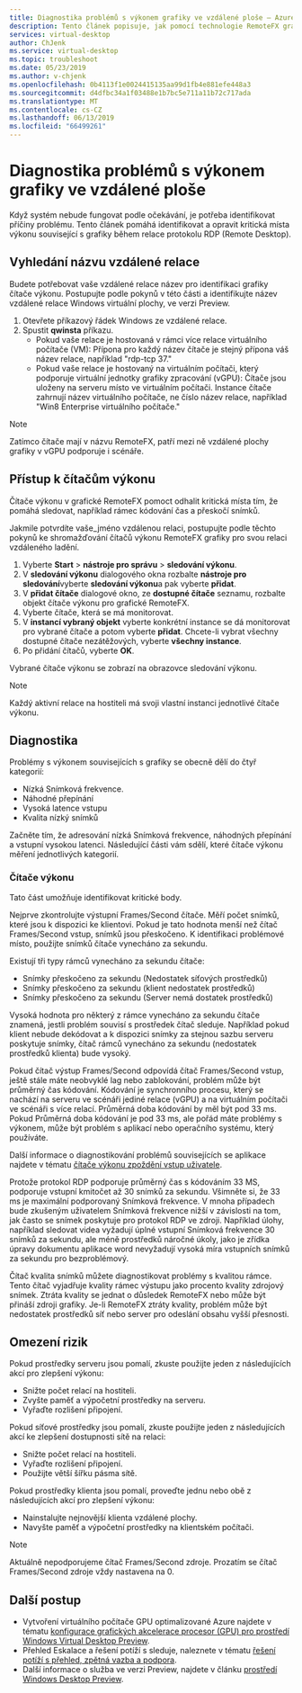 ```yaml
---
title: Diagnostika problémů s výkonem grafiky ve vzdálené ploše – Azure
description: Tento článek popisuje, jak pomocí technologie RemoteFX grafiky čítačů v relací vzdálené plochy protokolu můžete diagnostikovat problémy s výkonem s grafikou v virtuální plochy Windows.
services: virtual-desktop
author: ChJenk
ms.service: virtual-desktop
ms.topic: troubleshoot
ms.date: 05/23/2019
ms.author: v-chjenk
ms.openlocfilehash: 0b4113f1e0024415135aa99d1fb4e881efe448a3
ms.sourcegitcommit: d4dfbc34a1f03488e1b7bc5e711a11b72c717ada
ms.translationtype: MT
ms.contentlocale: cs-CZ
ms.lasthandoff: 06/13/2019
ms.locfileid: "66499261"
---
```

# <a name="diagnose-graphics-performance-issues-in-remote-desktop"></a>Diagnostika problémů s výkonem grafiky ve vzdálené ploše

Když systém nebude fungovat podle očekávání, je potřeba identifikovat příčiny problému. Tento článek pomáhá identifikovat a opravit kritická místa výkonu související s grafiky během relace protokolu RDP (Remote Desktop).

## <a name="find-your-remote-session-name"></a>Vyhledání názvu vzdálené relace

Budete potřebovat vaše vzdálené relace název pro identifikaci grafiky čítače výkonu. Postupujte podle pokynů v této části a identifikujte název vzdálené relace Windows virtuální plochy, ve verzi Preview.

1. Otevřete příkazový řádek Windows ze vzdálené relace.
2. Spustit **qwinsta** příkazu.
    - Pokud vaše relace je hostovaná v rámci více relace virtuálního počítače (VM): Přípona pro každý název čítače je stejný přípona váš název relace, například "rdp-tcp 37."
    - Pokud vaše relace je hostovaný na virtuálním počítači, který podporuje virtuální jednotky grafiky zpracování (vGPU): Čítače jsou uloženy na serveru místo ve virtuálním počítači. Instance čítače zahrnují název virtuálního počítače, ne číslo název relace, například "Win8 Enterprise virtuálního počítače."

>[!NOTE]
> Zatímco čítače mají v názvu RemoteFX, patří mezi ně vzdálené plochy grafiky v vGPU podporuje i scénáře.

## <a name="access-performance-counters"></a>Přístup k čítačům výkonu

Čítače výkonu v grafické RemoteFX pomoct odhalit kritická místa tím, že pomáhá sledovat, například rámec kódování čas a přeskočí snímků.

Jakmile potvrdíte vaše_jméno vzdálenou relaci, postupujte podle těchto pokynů ke shromažďování čítačů výkonu RemoteFX grafiky pro svou relaci vzdáleného ladění.

1. Vyberte **Start** > **nástroje pro správu** > **sledování výkonu**.
2. V **sledování výkonu** dialogového okna rozbalte **nástroje pro sledování**vyberte **sledování výkonu**a pak vyberte **přidat**.
3. V **přidat čítače** dialogové okno, ze **dostupné čítače** seznamu, rozbalte objekt čítače výkonu pro grafické RemoteFX.
4. Vyberte čítače, která se má monitorovat.
5. V **instancí vybraný objekt** vyberte konkrétní instance se dá monitorovat pro vybrané čítače a potom vyberte **přidat**. Chcete-li vybrat všechny dostupné čítače nezátěžových, vyberte **všechny instance**.
6. Po přidání čítačů, vyberte **OK**.

Vybrané čítače výkonu se zobrazí na obrazovce sledování výkonu.

>[!NOTE]
>Každý aktivní relace na hostiteli má svoji vlastní instanci jednotlivé čítače výkonu.

## <a name="diagnosis"></a>Diagnostika

Problémy s výkonem souvisejících s grafiky se obecně dělí do čtyř kategorií:

- Nízká Snímková frekvence.
- Náhodné přepínání
- Vysoká latence vstupu
- Kvalita nízký snímků

Začněte tím, že adresování nízká Snímková frekvence, náhodných přepínání a vstupní vysokou latenci. Následující části vám sdělí, které čítače výkonu měření jednotlivých kategorií.

### <a name="performance-counters"></a>Čítače výkonu

Tato část umožňuje identifikovat kritické body.

Nejprve zkontrolujte výstupní Frames/Second čítače. Měří počet snímků, které jsou k dispozici ke klientovi. Pokud je tato hodnota menší než čítač Frames/Second vstup, snímků jsou přeskočeno. K identifikaci problémové místo, použijte snímků čítače vynecháno za sekundu.

Existují tři typy rámců vynecháno za sekundu čítače:

- Snímky přeskočeno za sekundu (Nedostatek síťových prostředků)
- Snímky přeskočeno za sekundu (klient nedostatek prostředků)
- Snímky přeskočeno za sekundu (Server nemá dostatek prostředků)

Vysoká hodnota pro některý z rámce vynecháno za sekundu čítače znamená, jestli problém souvisí s prostředek čítač sleduje. Například pokud klient nebude dekódovat a k dispozici snímky za stejnou sazbu serveru poskytuje snímky, čítač rámců vynecháno za sekundu (nedostatek prostředků klienta) bude vysoký.

Pokud čítač výstup Frames/Second odpovídá čítač Frames/Second vstup, ještě stále máte neobvyklé lag nebo zablokování, problém může být průměrný čas kódování. Kódování je synchronního procesu, který se nachází na serveru ve scénáři jediné relace (vGPU) a na virtuálním počítači ve scénáři s více relací. Průměrná doba kódování by měl být pod 33 ms. Pokud Průměrná doba kódování je pod 33 ms, ale pořád máte problémy s výkonem, může být problém s aplikací nebo operačního systému, který používáte.

Další informace o diagnostikování problémů souvisejících se aplikace najdete v tématu [čítače výkonu zpoždění vstup uživatele](https://docs.microsoft.com/windows-server/remote/remote-desktop-services/rds-rdsh-performance-counters).

Protože protokol RDP podporuje průměrný čas s kódováním 33 MS, podporuje vstupní kmitočet až 30 snímků za sekundu. Všimněte si, že 33 ms je maximální podporovaný Snímková frekvence. V mnoha případech bude zkušeným uživatelem Snímková frekvence nižší v závislosti na tom, jak často se snímek poskytuje pro protokol RDP ve zdroji. Například úlohy, například sledovat videa vyžadují úplné vstupní Snímková frekvence 30 snímků za sekundu, ale méně prostředků náročné úkoly, jako je zřídka úpravy dokumentu aplikace word nevyžadují vysoká míra vstupních snímků za sekundu pro bezproblémový.

Čítač kvalita snímků můžete diagnostikovat problémy s kvalitou rámce. Tento čítač vyjadřuje kvality rámec výstupu jako procento kvality zdrojový snímek. Ztráta kvality se jednat o důsledek RemoteFX nebo může být přináší zdroji grafiky. Je-li RemoteFX ztráty kvality, problém může být nedostatek prostředků síť nebo server pro odeslání obsahu vyšší přesnosti.

## <a name="mitigation"></a>Omezení rizik

Pokud prostředky serveru jsou pomalí, zkuste použijte jeden z následujících akcí pro zlepšení výkonu:

- Snižte počet relací na hostiteli.
- Zvyšte paměť a výpočetní prostředky na serveru.
- Vyřaďte rozlišení připojení.

Pokud síťové prostředky jsou pomalí, zkuste použijte jeden z následujících akcí ke zlepšení dostupnosti sítě na relaci:

- Snižte počet relací na hostiteli.
- Vyřaďte rozlišení připojení.
- Použijte větší šířku pásma sítě.

Pokud prostředky klienta jsou pomalí, proveďte jednu nebo obě z následujících akcí pro zlepšení výkonu:

- Nainstalujte nejnovější klienta vzdálené plochy.
- Navyšte paměť a výpočetní prostředky na klientském počítači.

> [!NOTE]
> Aktuálně nepodporujeme čítač Frames/Second zdroje. Prozatím se čítač Frames/Second zdroje vždy nastavena na 0.

## <a name="next-steps"></a>Další postup

- Vytvoření virtuálního počítače GPU optimalizované Azure najdete v tématu [konfigurace grafických akcelerace procesor (GPU) pro prostředí Windows Virtual Desktop Preview](https://docs.microsoft.com/azure/virtual-desktop/configure-vm-gpu).
- Přehled Eskalace a řešení potíží s sleduje, naleznete v tématu [řešení potíží s přehled, zpětná vazba a podpora](https://docs.microsoft.com/azure/virtual-desktop/troubleshoot-set-up-overview).
- Další informace o služba ve verzi Preview, najdete v článku [prostředí Windows Desktop Preview](https://docs.microsoft.com/azure/virtual-desktop/environment-setup).
